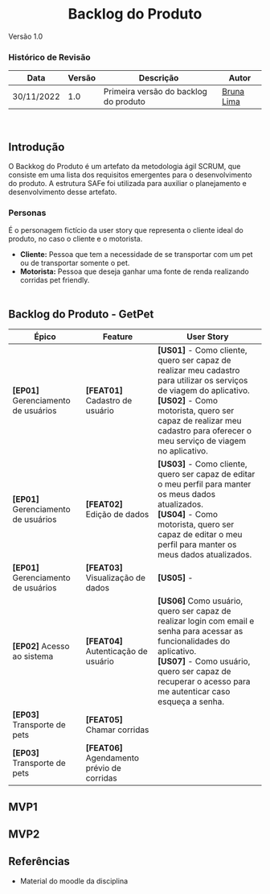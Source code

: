 <h1 align="center"><b>Backlog do Produto</b></h1>
Versão 1.0

<br>

### **Histórico de Revisão**

| Data | Versão | Descrição | Autor |
|------| ------ | --------- | ----- |
| 30/11/2022 | 1.0 | Primeira versão do backlog do produto | [Bruna Lima](https://github.com/libruna) |

<br>

## Introdução
O Backkog do Produto é um artefato da metodologia ágil SCRUM, que consiste em uma lista dos requisitos emergentes para o desenvolvimento do produto. A estrutura SAFe foi utilizada para auxiliar o planejamento e desenvolvimento desse artefato.

### Personas
É o personagem fictício da user story que representa o cliente ideal do produto, no caso o cliente e o motorista. 

- **Cliente:** Pessoa que tem a necessidade de se transportar com um pet ou de transportar somente o pet. <br>
- **Motorista:** Pessoa que deseja ganhar uma fonte de renda realizando corridas pet friendly. <br> <br>


## Backlog do Produto - GetPet

| Épico | Feature | User Story |
|-------|---------|------------|
| <b>[EP01]</b> Gerenciamento de usuários | <b>[FEAT01]</b> Cadastro de usuário <br> | <b>[US01]</b> - Como cliente, quero ser capaz de realizar meu cadastro para utilizar os serviços de viagem do aplicativo. <br> <b>[US02]</b> - Como motorista, quero ser capaz de realizar meu cadastro para oferecer o meu serviço de viagem no aplicativo.| 
| <b>[EP01]</b> Gerenciamento de usuários | <b>[FEAT02]</b> Edição de dados <br> | <b>[US03]</b> -  Como cliente, quero ser capaz de editar o meu perfil para manter os meus dados atualizados. <br> <b>[US04]</b> - Como motorista, quero ser capaz de editar o meu perfil para manter os meus dados atualizados.| 
| <b>[EP01]</b> Gerenciamento de usuários | <b>[FEAT03]</b> Visualização de dados  <br> | <b>[US05]</b> - | 
| <b>[EP02]</b> Acesso ao sistema | <b>[FEAT04]</b> Autenticação de usuário | <b>[US06]</b> Como usuário, quero ser capaz de realizar login com email e senha para acessar as funcionalidades do aplicativo. <br> <b>[US07]</b> - Como usuário, quero ser capaz de recuperar o acesso para me autenticar caso esqueça a senha.  |
| <b>[EP03]</b> Transporte de pets | <b>[FEAT05]</b> Chamar corridas | 
| <b>[EP03]</b> Transporte de pets | <b>[FEAT06]</b> Agendamento prévio de corridas | 

## MVP1

## MVP2

## Referências 
- Material do moodle da disciplina
